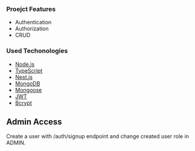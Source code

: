### Proejct Features

- Authentication
- Authorization
- CRUD

### Used Techonologies

- [Node.js](https://nodejs.org/en)
- [TypeScript](https://www.typescriptlang.org/)
- [Nest.js](https://nestjs.com/)
- [MongoDB](https://mongodb.com)
- [Mongoose](https://mongoosejs.com/)
- [JWT](https://jwt.io/)
- [Bcrypt](https://www.npmjs.com/package/bcrypt)

## Admin Access

Create a user with /auth/signup endpoint and change created user role in ADMIN.
